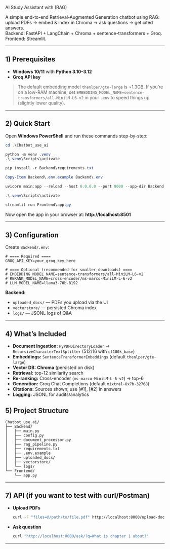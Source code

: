 AI Study Assistant with (RAG)

A simple end-to-end Retrieval-Augmented Generation chatbot using RAG: upload PDFs → embed & index in Chroma → ask questions → get cited answers.  
Backend: FastAPI + LangChain + Chroma + sentence-transformers + Groq.  
Frontend: Streamlit.

---

## 1) Prerequisites

- **Windows 10/11** with **Python 3.10–3.12**
- **Groq API key**

>   The default embedding model `thenlper/gte-large` is ~1.3GB. If you’re on a low-RAM machine, set `EMBEDDING_MODEL_NAME=sentence-transformers/all-MiniLM-L6-v2` in your `.env` to speed things up (slightly lower quality).

---

## 2) Quick Start
Open **Windows PowerShell** and run these commands step-by-step:

```powershell
cd .\Chatbot_use_ai

python -m venv .venv
.\.venv\Scripts\activate

pip install -r Backend\requirements.txt

Copy-Item Backend\.env.example Backend\.env

uvicorn main:app --reload --host 0.0.0.0 --port 8000 --app-dir Backend

.\.venv\Scripts\activate

streamlit run Frontend\app.py
```

Now open the app in your browser at: **http://localhost:8501**

---

## 3) Configuration

Create `Backend/.env`:

```env
# ==== Required ====
GROQ_API_KEY=your_groq_key_here

# ==== Optional (recommended for smaller downloads) ====
# EMBEDDING_MODEL_NAME=sentence-transformers/all-MiniLM-L6-v2
# RERANK_MODEL_NAME=cross-encoder/ms-marco-MiniLM-L-6-v2
# LLM_MODEL_NAME=llama3-70b-8192
```

**Backend:**
- `uploaded_docs/` — PDFs you upload via the UI
- `vectorstore/` — persisted Chroma index
- `logs/` — JSONL logs of Q&A

---

## 4) What’s Included

- **Document ingestion:** `PyPDFDirectoryLoader` → `RecursiveCharacterTextSplitter` (512/16 with `cl100k_base`)
- **Embeddings:** `SentenceTransformerEmbeddings` (default `thenlper/gte-large`)
- **Vector DB:** **Chroma** (persisted on disk)
- **Retrieval:** top-12 similarity search
- **Re-ranking:** Cross-encoder (`ms-marco-MiniLM-L-6-v2`) → top-6
- **Generation:** Groq Chat Completions (default `mixtral-8x7b-32768`)
- **Citations:** Sources shown; use [#1], [#2] in answers
- **Logging:** JSONL for audits/analytics


## 5) Project Structure

```
Chatbot_use_ai/
├── Backend/
│   ├── main.py
│   ├── config.py
│   ├── document_processor.py
│   ├── rag_pipeline.py
│   ├── requirements.txt
│   ├── .env.example
│   ├── uploaded_docs/
│   ├── vectorstore/
│   └── logs/
└── Frontend/
    └── app.py
```

---

## 7) API (if you want to test with curl/Postman)

- **Upload PDFs**
  ```bash
  curl -F "files=@/path/to/file.pdf" http://localhost:8000/upload-docs/
  ```
- **Ask question**
  ```bash
  curl "http://localhost:8000/ask/?q=What is chapter 1 about?"
  ```

---
